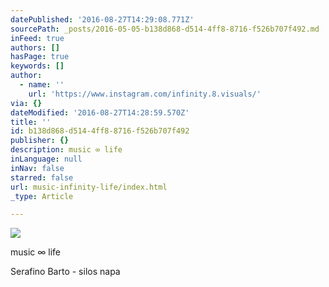 ```yaml
---
datePublished: '2016-08-27T14:29:08.771Z'
sourcePath: _posts/2016-05-05-b138d868-d514-4ff8-8716-f526b707f492.md
inFeed: true
authors: []
hasPage: true
keywords: []
author:
  - name: ''
    url: 'https://www.instagram.com/infinity.8.visuals/'
via: {}
dateModified: '2016-08-27T14:28:59.570Z'
title: ''
id: b138d868-d514-4ff8-8716-f526b707f492
publisher: {}
description: music ∞ life
inLanguage: null
inNav: false
starred: false
url: music-infinity-life/index.html
_type: Article

---
```

![](https://s3-us-west-2.amazonaws.com/the-grid-img/p/067cca48a48a6847bf3bb09cb75e84abbcd029fa.jpg)

music ∞ life

Serafino Barto - silos napa